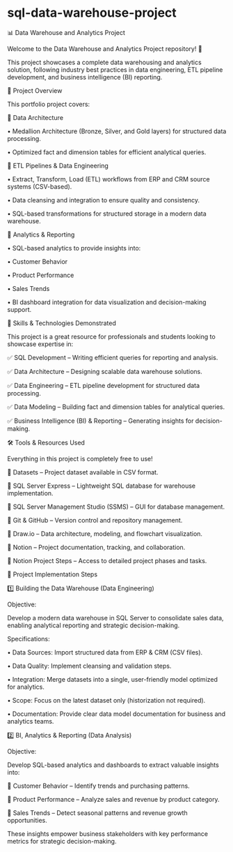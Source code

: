 # sql-data-warehouse-project

📊 Data Warehouse and Analytics Project

Welcome to the Data Warehouse and Analytics Project repository! 🚀

This project showcases a complete data warehousing and analytics solution, following industry best practices in data engineering, ETL pipeline development, and business intelligence (BI) reporting.

📖 Project Overview

This portfolio project covers:

🔹 Data Architecture

•	Medallion Architecture (Bronze, Silver, and Gold layers) for structured data processing.

•	Optimized fact and dimension tables for efficient analytical queries.


🔹 ETL Pipelines & Data Engineering

•	Extract, Transform, Load (ETL) workflows from ERP and CRM source systems (CSV-based).

•	Data cleansing and integration to ensure quality and consistency.

•	SQL-based transformations for structured storage in a modern data warehouse.


🔹 Analytics & Reporting

•	SQL-based analytics to provide insights into:

•	Customer Behavior

•	Product Performance

•	Sales Trends

•	BI dashboard integration for data visualization and decision-making support.


🎯 Skills & Technologies Demonstrated

This project is a great resource for professionals and students looking to showcase expertise in:


✅ SQL Development – Writing efficient queries for reporting and analysis.

✅ Data Architecture – Designing scalable data warehouse solutions.

✅ Data Engineering – ETL pipeline development for structured data processing.

✅ Data Modeling – Building fact and dimension tables for analytical queries.

✅ Business Intelligence (BI) & Reporting – Generating insights for decision-making.


🛠️ Tools & Resources Used

Everything in this project is completely free to use!

🔹 Datasets – Project dataset available in CSV format.

🔹 SQL Server Express – Lightweight SQL database for warehouse implementation.

🔹 SQL Server Management Studio (SSMS) – GUI for database management.

🔹 Git & GitHub – Version control and repository management.

🔹 Draw.io – Data architecture, modeling, and flowchart visualization.

🔹 Notion – Project documentation, tracking, and collaboration.

🔹 Notion Project Steps – Access to detailed project phases and tasks.


🚀 Project Implementation Steps

1️⃣ Building the Data Warehouse (Data Engineering)

Objective:

Develop a modern data warehouse in SQL Server to consolidate sales data, enabling analytical reporting and strategic decision-making.


Specifications:

•	Data Sources: Import structured data from ERP & CRM (CSV files).

•	Data Quality: Implement cleansing and validation steps.

•	Integration: Merge datasets into a single, user-friendly model optimized for analytics.

•	Scope: Focus on the latest dataset only (historization not required).

•	Documentation: Provide clear data model documentation for business and analytics teams.


2️⃣ BI, Analytics & Reporting (Data Analysis)


Objective:


Develop SQL-based analytics and dashboards to extract valuable insights into:


📌 Customer Behavior – Identify trends and purchasing patterns.

📌 Product Performance – Analyze sales and revenue by product category.

📌 Sales Trends – Detect seasonal patterns and revenue growth opportunities.


These insights empower business stakeholders with key performance metrics for strategic decision-making.
